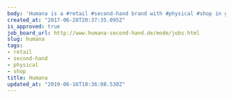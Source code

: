 ```yaml
---
body: 'Humana is a #retail #second-hand brand with #physical #shop in germany.'
created_at: "2017-06-28T20:37:35.095Z"
is_approved: true
job_board_url: http://www.humana-second-hand.de/mode/jobs.html
slug: humana
tags:
- retail
- second-hand
- physical
- shop
title: Humana
updated_at: "2019-06-16T10:36:08.530Z"
---
```

